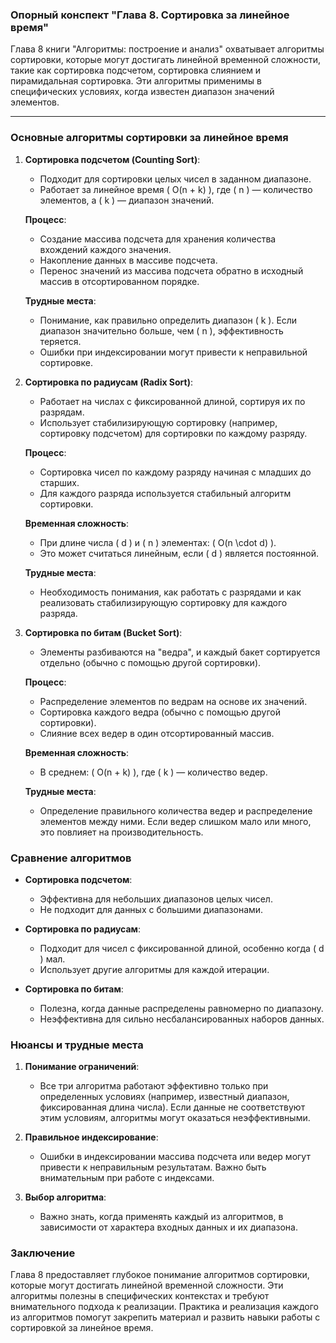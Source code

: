 ### Опорный конспект "Глава 8. Сортировка за линейное время"

Глава 8 книги "Алгоритмы: построение и анализ" охватывает алгоритмы сортировки, которые могут достигать линейной временной сложности, такие как сортировка подсчетом, сортировка слиянием и пирамидальная сортировка. Эти алгоритмы применимы в специфических условиях, когда известен диапазон значений элементов.

---

### Основные алгоритмы сортировки за линейное время

1. **Сортировка подсчетом (Counting Sort)**:
   - Подходит для сортировки целых чисел в заданном диапазоне.
   - Работает за линейное время \( O(n + k) \), где \( n \) — количество элементов, а \( k \) — диапазон значений.

   **Процесс**:
   - Создание массива подсчета для хранения количества вхождений каждого значения.
   - Накопление данных в массиве подсчета.
   - Перенос значений из массива подсчета обратно в исходный массив в отсортированном порядке.

   **Трудные места**:
   - Понимание, как правильно определить диапазон \( k \). Если диапазон значительно больше, чем \( n \), эффективность теряется.
   - Ошибки при индексировании могут привести к неправильной сортировке.

2. **Сортировка по радиусам (Radix Sort)**:
   - Работает на числах с фиксированной длиной, сортируя их по разрядам.
   - Использует стабилизирующую сортировку (например, сортировку подсчетом) для сортировки по каждому разряду.

   **Процесс**:
   - Сортировка чисел по каждому разряду начиная с младших до старших.
   - Для каждого разряда используется стабильный алгоритм сортировки.

   **Временная сложность**:
   - При длине числа \( d \) и \( n \) элементах: \( O(n \cdot d) \).
   - Это может считаться линейным, если \( d \) является постоянной.

   **Трудные места**:
   - Необходимость понимания, как работать с разрядами и как реализовать стабилизирующую сортировку для каждого разряда.

3. **Сортировка по битам (Bucket Sort)**:
   - Элементы разбиваются на "ведра", и каждый бакет сортируется отдельно (обычно с помощью другой сортировки).

   **Процесс**:
   - Распределение элементов по ведрам на основе их значений.
   - Сортировка каждого ведра (обычно с помощью другой сортировки).
   - Слияние всех ведер в один отсортированный массив.

   **Временная сложность**:
   - В среднем: \( O(n + k) \), где \( k \) — количество ведер.

   **Трудные места**:
   - Определение правильного количества ведер и распределение элементов между ними. Если ведер слишком мало или много, это повлияет на производительность.

### Сравнение алгоритмов

- **Сортировка подсчетом**:
  - Эффективна для небольших диапазонов целых чисел.
  - Не подходит для данных с большими диапазонами.

- **Сортировка по радиусам**:
  - Подходит для чисел с фиксированной длиной, особенно когда \( d \) мал.
  - Использует другие алгоритмы для каждой итерации.

- **Сортировка по битам**:
  - Полезна, когда данные распределены равномерно по диапазону.
  - Неэффективна для сильно несбалансированных наборов данных.

### Нюансы и трудные места

1. **Понимание ограничений**:
   - Все три алгоритма работают эффективно только при определенных условиях (например, известный диапазон, фиксированная длина числа). Если данные не соответствуют этим условиям, алгоритмы могут оказаться неэффективными.

2. **Правильное индексирование**:
   - Ошибки в индексировании массива подсчета или ведер могут привести к неправильным результатам. Важно быть внимательным при работе с индексами.

3. **Выбор алгоритма**:
   - Важно знать, когда применять каждый из алгоритмов, в зависимости от характера входных данных и их диапазона. 

### Заключение

Глава 8 предоставляет глубокое понимание алгоритмов сортировки, которые могут достигать линейной временной сложности. Эти алгоритмы полезны в специфических контекстах и требуют внимательного подхода к реализации. Практика и реализация каждого из алгоритмов помогут закрепить материал и развить навыки работы с сортировкой за линейное время.
